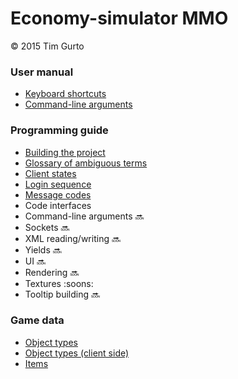 # Economy-simulator MMO

&copy; 2015 Tim Gurto

### User manual
 - [Keyboard shortcuts](keyboard.md)  
 - [Command-line arguments](arguments.md)  

### Programming guide
 - [Building the project](building.md)  
 - [Glossary of ambiguous terms](glossary.md)  
 - [Client states](clientStates.md)  
 - [Login sequence](login.md)  
 - [Message codes](messages.md)  
 - Code interfaces
  - Command-line arguments :soon:
  - Sockets :soon:
  - XML reading/writing :soon:
  - Yields :soon:
  - UI :soon:
  - Rendering :soon:
  - Textures :soons:
  - Tooltip building :soon:

### Game data
 - [Object types](../Data/objectTypes.xml) 
 - [Object types (client side)](../Data/objectTypesClient.xml) 
 - [Items](../Data/items.xml)  
